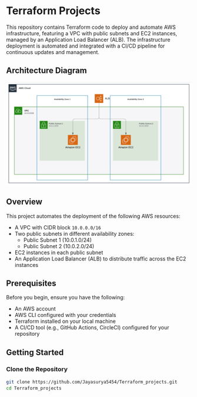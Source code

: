 # Terraform Projects

This repository contains Terraform code to deploy and automate AWS infrastructure, featuring a VPC with public subnets and EC2 instances, managed by an Application Load Balancer (ALB). The infrastructure deployment is automated and integrated with a CI/CD pipeline for continuous updates and management.

## Architecture Diagram

![AWS Architecture](architecture.png)

## Overview

This project automates the deployment of the following AWS resources:

- A VPC with CIDR block `10.0.0.0/16`
- Two public subnets in different availability zones:
  - Public Subnet 1 (10.0.1.0/24)
  - Public Subnet 2 (10.0.2.0/24)
- EC2 instances in each public subnet
- An Application Load Balancer (ALB) to distribute traffic across the EC2 instances

## Prerequisites

Before you begin, ensure you have the following:

- An AWS account
- AWS CLI configured with your credentials
- Terraform installed on your local machine
- A CI/CD tool (e.g., GitHub Actions, CircleCI) configured for your repository

## Getting Started

### Clone the Repository

```bash
git clone https://github.com/Jayasurya5454/Terraform_projects.git
cd Terraform_projects


